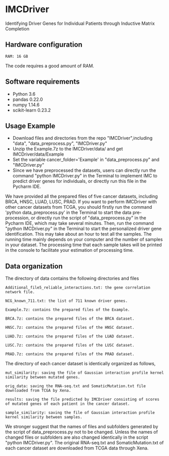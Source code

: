 # IMCDriver
Identifying Driver Genes for Individual Patients through Inductive Matrix Completion


## Hardware configuration
```
RAM: 16 GB
```
The code requires a good amount of RAM.


## Software requirements
- Python 3.6
- pandas 0.22.0
- numpy 1.14.6
- scikit-learn 0.23.2

## Usage Example

- Download files and directories from the repo "IMCDriver",including "data", "data_preprocess.py", "IMCDriver.py"
- Unzip the Example.7z to the IMCDriver/data/ and get IMCDriver/data/Example
- Set the variable cancer_folder='Example' in "data_preprocess.py" and "IMCDriver.py"
- Since we have preprocessed the datasets, users can directly run the command "python IMCDriver.py" in the Terminal to implement IMC to predict driver genes for individuals, or directly run this file in the Pycharm IDE.


We have provided all the prepared files of five cancer datasets, including BRCA, HNSC, LUAD, LUSC, PRAD. If you want to perform IMCDriver with other cancer datasets from TCGA, you should firstly run the command 'python data_preprocess.py' in the Terminal to start the data pre-procession, or directly run the script of "data_preprocess.py" in the Pycharm IDE, which may take several minutes. Then, run the command "python IMCDriver.py" in the Terminal to start the personalized driver gene identification. This may take about an hour to test all the samples. The running time mainly depends on your computer and the number of samples in your dataset. The processing time that each sample takes will be printed in the console to facilitate your estimation of processing time.


## Data organization

The directory of data contains the following directories and files

```
Additional_file5_reliable_interactions.txt: the gene correlation network file.

NCG_known_711.txt: the list of 711 known driver genes.

Example.7z: contains the prepared files of the Example.

BRCA.7z: contains the prepared files of the BRCA dataset.

HNSC.7z: contains the prepared files of the HNSC dataset.

LUAD.7z: contains the prepared files of the LUAD dataset.

LUSC.7z: contains the prepared files of the LUSC dataset.

PRAD.7z: contains the prepared files of the PRAD dataset.

```

The directory of each cancer dataset is identically organized as follows,

```
mut_similarity: saving the file of Gaussian interaction profile kernel similarity between mutated genes.

orig_data: saving the RNA-seq.txt and SomaticMutation.txt file downloaded from TCGA by Xena.
 
results: saving the file predicted by IMCDriver consisting of scores of mutated genes of each patient in the cancer dataset.
 
sample_similarity: saving the file of Gaussian interaction profile kernel similarity between samples.
```

We stronger suggest that the names of files and subfolders generated by the script of data_preprocess.py not to be changed. Unless the names of changed files or subfolders are also changed identically in the script "python IMCDriver.py".
The original RNA-seq.txt and SomaticMutation.txt of each cancer dataset are downloaded from TCGA data through Xena.
